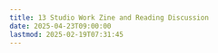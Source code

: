 ```yaml
---
title: 13 Studio Work Zine and Reading Discussion
date: 2025-04-23T09:00:00
lastmod: 2025-02-19T07:31:45
---
```

